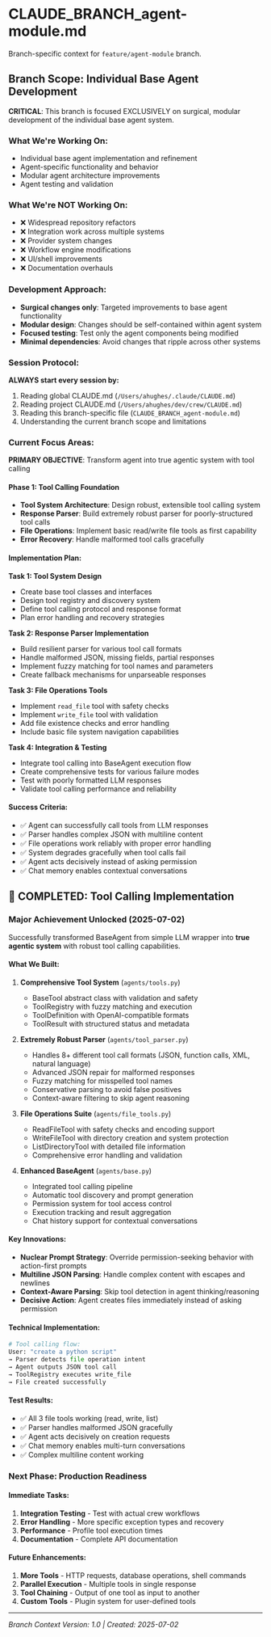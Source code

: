 # CLAUDE_BRANCH_agent-module.md

Branch-specific context for `feature/agent-module` branch.

## Branch Scope: Individual Base Agent Development

**CRITICAL**: This branch is focused EXCLUSIVELY on surgical, modular development of the individual base agent system. 

### What We're Working On:
- Individual base agent implementation and refinement
- Agent-specific functionality and behavior
- Modular agent architecture improvements
- Agent testing and validation

### What We're NOT Working On:
- ❌ Widespread repository refactors
- ❌ Integration work across multiple systems
- ❌ Provider system changes
- ❌ Workflow engine modifications
- ❌ UI/shell improvements
- ❌ Documentation overhauls

### Development Approach:
- **Surgical changes only**: Targeted improvements to base agent functionality
- **Modular design**: Changes should be self-contained within agent system
- **Focused testing**: Test only the agent components being modified
- **Minimal dependencies**: Avoid changes that ripple across other systems

### Session Protocol:
**ALWAYS start every session by:**
1. Reading global CLAUDE.md (`/Users/ahughes/.claude/CLAUDE.md`)
2. Reading project CLAUDE.md (`/Users/ahughes/dev/crew/CLAUDE.md`) 
3. Reading this branch-specific file (`CLAUDE_BRANCH_agent-module.md`)
4. Understanding the current branch scope and limitations

### Current Focus Areas:
**PRIMARY OBJECTIVE**: Transform agent into true agentic system with tool calling

#### Phase 1: Tool Calling Foundation
- **Tool System Architecture**: Design robust, extensible tool calling system
- **Response Parser**: Build extremely robust parser for poorly-structured tool calls
- **File Operations**: Implement basic read/write file tools as first capability
- **Error Recovery**: Handle malformed tool calls gracefully

#### Implementation Plan:

**Task 1: Tool System Design**
- Create base tool classes and interfaces
- Design tool registry and discovery system
- Define tool calling protocol and response format
- Plan error handling and recovery strategies

**Task 2: Response Parser Implementation**
- Build resilient parser for various tool call formats
- Handle malformed JSON, missing fields, partial responses
- Implement fuzzy matching for tool names and parameters
- Create fallback mechanisms for unparseable responses

**Task 3: File Operations Tools**
- Implement `read_file` tool with safety checks
- Implement `write_file` tool with validation
- Add file existence checks and error handling
- Include basic file system navigation capabilities

**Task 4: Integration & Testing**
- Integrate tool calling into BaseAgent execution flow
- Create comprehensive tests for various failure modes
- Test with poorly formatted LLM responses
- Validate tool calling performance and reliability

#### Success Criteria:
- ✅ Agent can successfully call tools from LLM responses
- ✅ Parser handles complex JSON with multiline content
- ✅ File operations work reliably with proper error handling
- ✅ System degrades gracefully when tool calls fail
- ✅ Agent acts decisively instead of asking permission
- ✅ Chat memory enables contextual conversations

## 🎉 **COMPLETED: Tool Calling Implementation**

### **Major Achievement Unlocked** (2025-07-02)
Successfully transformed BaseAgent from simple LLM wrapper into **true agentic system** with robust tool calling capabilities.

#### **What We Built:**
1. **Comprehensive Tool System** (`agents/tools.py`)
   - BaseTool abstract class with validation and safety
   - ToolRegistry with fuzzy matching and execution
   - ToolDefinition with OpenAI-compatible formats
   - ToolResult with structured status and metadata

2. **Extremely Robust Parser** (`agents/tool_parser.py`)
   - Handles 8+ different tool call formats (JSON, function calls, XML, natural language)
   - Advanced JSON repair for malformed responses
   - Fuzzy matching for misspelled tool names
   - Conservative parsing to avoid false positives
   - Context-aware filtering to skip agent reasoning

3. **File Operations Suite** (`agents/file_tools.py`)
   - ReadFileTool with safety checks and encoding support
   - WriteFileTool with directory creation and system protection
   - ListDirectoryTool with detailed file information
   - Comprehensive error handling and validation

4. **Enhanced BaseAgent** (`agents/base.py`)
   - Integrated tool calling pipeline
   - Automatic tool discovery and prompt generation
   - Permission system for tool access control
   - Execution tracking and result aggregation
   - Chat history support for contextual conversations

#### **Key Innovations:**
- **Nuclear Prompt Strategy**: Override permission-seeking behavior with action-first prompts
- **Multiline JSON Parsing**: Handle complex content with escapes and newlines
- **Context-Aware Parsing**: Skip tool detection in agent thinking/reasoning
- **Decisive Action**: Agent creates files immediately instead of asking permission

#### **Technical Implementation:**
```python
# Tool calling flow:
User: "create a python script" 
→ Parser detects file operation intent
→ Agent outputs JSON tool call
→ ToolRegistry executes write_file
→ File created successfully
```

#### **Test Results:**
- ✅ All 3 file tools working (read, write, list)
- ✅ Parser handles malformed JSON gracefully
- ✅ Agent acts decisively on creation requests
- ✅ Chat memory enables multi-turn conversations
- ✅ Complex multiline content working

### **Next Phase: Production Readiness**

#### **Immediate Tasks:**
1. **Integration Testing** - Test with actual crew workflows
2. **Error Handling** - More specific exception types and recovery
3. **Performance** - Profile tool execution times
4. **Documentation** - Complete API documentation

#### **Future Enhancements:**
1. **More Tools** - HTTP requests, database operations, shell commands
2. **Parallel Execution** - Multiple tools in single response
3. **Tool Chaining** - Output of one tool as input to another
4. **Custom Tools** - Plugin system for user-defined tools

---

*Branch Context Version: 1.0 | Created: 2025-07-02*